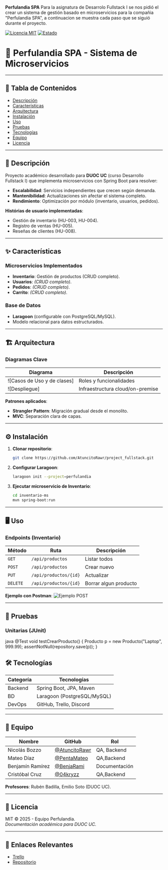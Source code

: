 **Perfulandia SPA**
Para la asignatura de Desarrolo Fullstack I se nos pidió el crear un sistema de gestión basado en microservicios para la compañia "Perfulandia SPA",
a continuacion se muestra cada paso que se siguió durante el proyecto.

[![Licencia MIT](https://img.shields.io/badge/licencia-MIT-blue)](LICENSE)
[![Estado](https://img.shields.io/badge/estado-en%20desarrollo-yellow)](https://github.com/AtuncitoRawr/project_fullstack)

# 🛒 Perfulandia SPA - Sistema de Microservicios 

---

## 📌 Tabla de Contenidos
- [Descripción](#-descripción)
- [Características](#-características)
- [Arquitectura](#-arquitectura)
- [Instalación](#-instalación)
- [Uso](#-uso)
- [Pruebas](#-pruebas)
- [Tecnologías](#-tecnologías)
- [Equipo](#-equipo)
- [Licencia](#-licencia)

---

## 🚀 Descripción
Proyecto académico desarrollado para **DUOC UC** (curso Desarrollo Fullstack I) que implementa microservicios con Spring Boot para resolver:
- **Escalabilidad**: Servicios independientes que crecen según demanda.
- **Mantenibilidad**: Actualizaciones sin afectar el sistema completo.
- **Rendimiento**: Optimización por módulo (inventario, usuarios, pedidos).

**Histórias de usuario implementadas**:
- Gestión de inventario (HU-003, HU-004).
- Registro de ventas (HU-005).
- Reseñas de clientes (HU-008).

---

## ✨ Características
### Microservicios Implementados
- **Inventario**: Gestión de productos (CRUD completo).
- **Usuarios**: *(CRUD completo)*.
- **Pedidos**: *(CRUD completo)*.
- **Carrito**: *(CRUD completo)*.

### Base de Datos
- **Laragoon** (configurable con PostgreSQL/MySQL).
- Modelo relacional para datos estructurados.

---

## 🏗️ Arquitectura
### Diagramas Clave
| Diagrama | Descripción |
|----------|-------------|
| ![Casos de Uso y de clases] | Roles y funcionalidades |
| ![Despliegue] | Infraestructura cloud/on-premise |

**Patrones aplicados**:
- **Strangler Pattern**: Migración gradual desde el monolito.
- **MVC**: Separación clara de capas.

---

## ⚙️ Instalación
1. **Clonar repositorio**:
   ```bash
   git clone https://github.com/AtuncitoRawr/project_fullstack.git
   ```
2. **Configurar Laragoon**:
   ```bash
   laragoon init --project=perfulandia
   ```
3. **Ejecutar microservicio de Inventario**:
   ```bash
   cd inventario-ms
   mvn spring-boot:run
   ```

---

## 🖥️ Uso
### Endpoints (Inventario)
| Método | Ruta | Descripción |
|--------|------|-------------|
| `GET` | `/api/productos` | Listar todos |
| `POST` | `/api/productos` | Crear nuevo |
| `PUT` | `/api/productos/{id}` | Actualizar |
|`DELETE`|`/api/productos/{id}`|Borrar algun producto|

**Ejemplo con Postman**:
![Ejemplo POST](media/image11.png)

---

## 🧪 Pruebas
### Unitarias (JUnit)
java
@Test
void testCrearProducto() {
    Producto p = new Producto("Laptop", 999.99);
    assertNotNull(repository.save(p));
}

## 🛠 Tecnologías
| Categoría | Tecnologías |
|-----------|-------------|
| Backend | Spring Boot, JPA, Maven |
| BD | Laragoon (PostgreSQL/MySQL) |
| DevOps | GitHub, Trello, Discord |

---

## 👥 Equipo
| Nombre | GitHub | Rol |
|--------|--------|-----|
| Nicolás Bozzo | [@AtuncitoRawr](https://github.com/AtuncitoRawr) | QA, Backend |
| Mateo Díaz | [@PentaMateo](https://github.com/PentaMateo) | QA,Backend |
| Benjamín Ramírez | [@BenjaRami](https://github.com/BenjaRami) | Documentación |
| Cristóbal Cruz | [@04kryzz](https://github.com/04kryzz) | QA,Backend |

**Profesores**: Rubén Badilla, Emilio Soto (DUOC UC).

---

## 📜 Licencia
MIT © 2025 - Equipo Perfulandia.  
*Documentación académica para DUOC UC.*

---

## 🔗 Enlaces Relevantes
- [Trello](https://trello.com/b/paFBHqLO/proyecto-fullstack-perfulandia)
- [Repositorio](https://github.com/AtuncitoRawr/project_fullstack)
```
